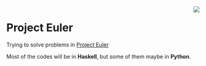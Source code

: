<img align="right" src="https://projecteuler.net/profile/ervrge.png">

# Project Euler

Trying to solve problems in [Project Euler](https://projecteuler.net)

Most of the codes will be in **Haskell**, but some of them maybe in **Python**.
